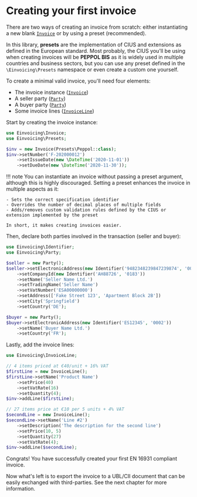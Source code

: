 # Creating your first invoice
There are two ways of creating an invoice from scratch: either instantiating a new blank
[`Invoice`](../reference/invoice.md) or by using a preset (recommended).

In this library, **presets** are the implementation of CIUS and extensions as defined in the European standard.
Most probably, the CIUS you'll be using when creating invoices will be **PEPPOL BIS** as it is widely used in multiple
countries and business sectors, but you can use any preset defined in the `\Einvoicing\Presets` namespace or even
create a custom one yourself.

To create a minimal valid invoice, you'll need four elements:
- The invoice instance ([`Invoice`](../reference/invoice.md))
- A seller party ([`Party`](../reference/party.md))
- A buyer party ([`Party`](../reference/party.md))
- Some invoice lines ([`InvoiceLine`](../reference/invoice-line.md))

Start by creating the invoice instance:
```php
use Einvoicing\Invoice;
use Einvoicing\Presets;

$inv = new Invoice(Presets\Peppol::class);
$inv->setNumber('F-202000012')
    ->setIssueDate(new \DateTime('2020-11-01'))
    ->setDueDate(new \DateTime('2020-11-30'));
```

!!! note
    You can instantiate an invoice without passing a preset argument, although this is highly discouraged.
    Setting a preset enhances the invoice in multiple aspects as it:

    - Sets the correct specification identifier
    - Overrides the number of decimal places of multiple fields
    - Adds/removes custom validation rules defined by the CIUS or extension implemented by the preset

    In short, it makes creating invoices easier.


Then, declare both parties involved in the transaction (seller and buyer):
```php
use Einvoicing\Identifier;
use Einvoicing\Party;

$seller = new Party();
$seller->setElectronicAddress(new Identifier('9482348239847239874', '0088'))
    ->setCompanyId(new Identifier('AH88726', '0183'))
    ->setName('Seller Name Ltd.')
    ->setTradingName('Seller Name')
    ->setVatNumber('ESA00000000')
    ->setAddress(['Fake Street 123', 'Apartment Block 2B'])
    ->setCity('Springfield')
    ->setCountry('DE');

$buyer = new Party();
$buyer->setElectronicAddress(new Identifier('ES12345', '0002'))
    ->setName('Buyer Name Ltd.')
    ->setCountry('FR');
```

Lastly, add the invoice lines:
```php
use Einvoicing\InvoiceLine;

// 4 items priced at €40/unit + 16% VAT
$firstLine = new InvoiceLine();
$firstLine->setName('Product Name')
    ->setPrice(40)
    ->setVatRate(16)
    ->setQuantity(4);
$inv->addLine($firstLine);

// 27 items price at €10 per 5 units + 4% VAT
$secondLine = new InvoiceLine();
$secondLine->setName('Line #2')
    ->setDescription('The description for the second line')
    ->setPrice(10, 5)
    ->setQuantity(27)
    ->setVatRate(4);
$inv->addLine($secondLine);
```

Congrats! You have successfully created your first EN 16931 compliant invoice.

Now what's left is to export the invoice to a UBL/CII document that can be easily exchanged with third-parties.
See the next chapter for more information.
